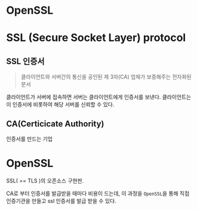 # OpenSSL



# SSL (Secure Socket Layer) protocol

## SSL 인증서

> 클라이언트와 서버간의 통신을 공인된 제 3자(CA) 업체가 보증해주는 전자화된 문서

클라이언트가 서버에 접속하면 서버는 클라이언트에게 인증서를 보낸다. 클라이언트는 이 인증서에 비롯하여 해당 서버를 신뢰할 수 있다.

## CA(Certicicate Authority)

인증서를 만드는 기업



# OpenSSL

SSL( == TLS )의 오픈소스 구현판.

CA로 부터 인증서를 발급받을 때마다 비용이 드는데, 이 과정을 `OpenSSL`을 통해 직접 인증기관을 만들고 ssl 인증서를 발급 받을 수 있다.